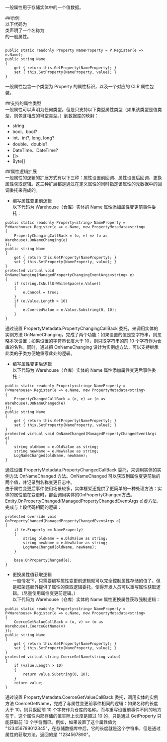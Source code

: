 ﻿一般属性用于存储实体中的一个值数据。  

##示例  
以下代码为  
类声明了一个名称为  
的一般属性。  
<pre><code class="cs">  
public static readonly Property<string> NameProperty = P<Warehouse>.Register(e => e.Name);
public string Name
{
    get { return this.GetProperty(NameProperty); }
    set { this.SetProperty(NameProperty, value); }
}  
</code></pre>  
一般属性包含一个类型为 Property<T> 的属性标识，以及一个对应的 CLR 属性包装。  

##支持的属性类型  
一般属性可以声明为任何类型。但是只支持以下类型属性类型（如果该类型是值类型，则包含相应的可空类型。）到数据库的映射：  
 - string  
 - bool、bool?  
 - int、int?, long, long?  
 - double、double?  
 - DateTime、DateTime?  
 - <![CDATA[枚举类型、Nullable<枚举类型>]]>  
 - Byte[]  

##属性逻辑扩展  
一般属性的逻辑的扩展方式有以下三种：属性设置前回调、属性设置后回调、更换属性获取逻辑。这三种扩展都是通过在定义属性的同时指定该属性的元数据中的回调委托来完成的。  
 - 编写属性变更前逻辑  
以下代码为 Warehouse（仓库）实体的 Name 属性添加属性变更前事件委托：  
```  
public static readonly Property<string> NameProperty = P<Warehouse>.Register(e => e.Name, new PropertyMetadata<string>
{
    PropertyChangingCallBack = (o, e) => (o as Warehouse).OnNameChanging(e)
});
public string Name
{
    get { return this.GetProperty(NameProperty); }
    set { this.SetProperty(NameProperty, value); }
}
protected virtual void OnNameChanging(ManagedPropertyChangingEventArgs<string> e)
{
    if (string.IsNullOrWhiteSpace(e.Value))
    {
        e.Cancel = true;
    }
    if (e.Value.Length > 10)
    {
        e.CoercedValue = e.Value.Substring(0, 10);
    }
}  
```  
通过设置 PropertyMetadata.PropertyChangingCallBack 委托，来调用实体的实例方法 OnNameChanging，完成了两个功能：如果设置的值是空字符串，则忽略本次设置；如果设置的字符串长度大于 10，则只取字符串的前 10 个字符作为仓库的名称。同时，通过把 OnNameChanging 设计为实例虚方法，可以支持继承此类的子类方便地重写此处的逻辑。  
 - 编写属性变更后逻辑  
以下代码为 Warehouse（仓库）实体的 Name 属性添加属性变更后事件委托：  
```  
public static readonly Property<string> NameProperty = P<Warehouse>.Register(e => e.Name, new PropertyMetadata<string>
{
    PropertyChangedCallBack = (o, e) => (o as Warehouse).OnNameChanged(e)
});
public string Name
{
    get { return this.GetProperty(NameProperty); }
    set { this.SetProperty(NameProperty, value); }
}
protected virtual void OnNameChanged(ManagedPropertyChangedEventArgs e)
{
    string oldName = e.OldValue as string;
    string newName = e.NewValue as string;
    LogNameChanged(oldName, newName);
}  
```  
通过设置 PropertyMetadata.PropertyChangedCallBack 委托，来调用实体的实例方法 OnNameChanged 方法。OnNameChanged 可以获取到属性变更前后的两个值，并记录到名称变更日志中。  
由于属性变更后事件使用场景较多，实体框架还提供了更简单的一种处理方法：实体的属性值在变更时，都会调用实体的<codeInline xmlns="http://ddue.schemas.microsoft.com/authoring/2003/5">OnPropertyChanged方法。<codeInline xmlns="http://ddue.schemas.microsoft.com/authoring/2003/5">Entity.OnPropertyChanged(ManagedPropertyChangedEventArgs e)虚方法，完成与上段代码相同的逻辑：  
```  
protected override void OnPropertyChanged(ManagedPropertyChangedEventArgs e)
{
    if (e.Property == NameProperty)
    {
        string oldName = e.OldValue as string;
        string newName = e.NewValue as string;
        LogNameChanged(oldName, newName);
    }

    base.OnPropertyChanged(e);
}  
```  
 - 更换属性值获取逻辑  
一般情况下，只需要编写属性变更前逻辑就可以完全控制属性存储的值了。但是框架还额外提供了属性的获取逻辑委托，使得开发人员可以重写属性获取逻辑。（尽量使用属性变更前逻辑。）  
以下代码为 Warehouse（仓库）实体的 Name 属性更换属性获取强制逻辑：  
```  
public static readonly Property<string> NameProperty = P<Warehouse>.Register(e => e.Name, new PropertyMetadata<string>
{
    CoerceGetValueCallBack = (o, v) => (o as Warehouse).CoerceGetName(v)
});
public string Name
{
    get { return this.GetProperty(NameProperty); }
    set { this.SetProperty(NameProperty, value); }
}
protected virtual string CoerceGetName(string value)
{
    if (value.Length > 10)
    {
        return value.Substring(0, 10);
    }
    return value;
}  
```  
通过设置 PropertyMetadata.CoerceGetValueCallBack 委托，调用实体的实例方法 CoerceGetName，完成了与属性变更前事件相同的逻辑：如果名称的长度大于 10，则只返回前 10 个字符作为仓库的名称。而与重写设置前事件不同的地方在于，这个属性内部存储的值实际上长度是超过 10 的，只是通过 GetProperty 只能获取前 10 个字符而已。例如，如果设置了这个属性值为 "123456789012345"，在存储数据库中后，它的长度就是这个字符串，但是通过属性的获取方法，返回的是 "1234567890"。  
